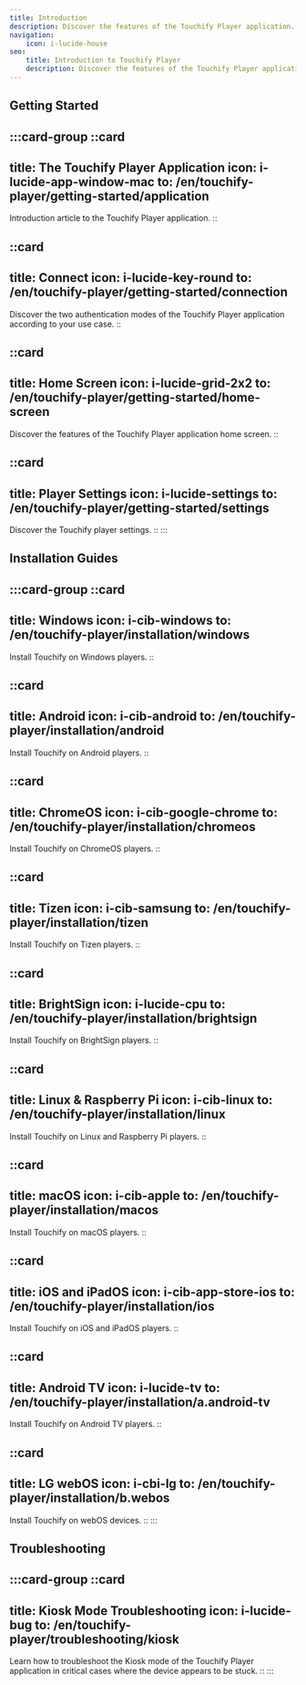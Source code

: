 ```yaml
---
title: Introduction
description: Discover the features of the Touchify Player application. Install and configure the application on your devices.
navigation:
    icon: i-lucide-house
seo:
    title: Introduction to Touchify Player
    description: Discover the features of the Touchify Player application. Install and configure the application on your devices.
---
```


## Getting Started

:::card-group
  ::card
  ---
  title: The Touchify Player Application
  icon: i-lucide-app-window-mac
  to: /en/touchify-player/getting-started/application
  ---
  Introduction article to the Touchify Player application.
  ::

  ::card
  ---
  title: Connect
  icon: i-lucide-key-round
  to: /en/touchify-player/getting-started/connection
  ---
  Discover the two authentication modes of the Touchify Player application according to your use case.
  ::

  ::card
  ---
  title: Home Screen
  icon: i-lucide-grid-2x2
  to: /en/touchify-player/getting-started/home-screen
  ---
  Discover the features of the Touchify Player application home screen.
  ::

  ::card
  ---
  title: Player Settings
  icon: i-lucide-settings
  to: /en/touchify-player/getting-started/settings
  ---
  Discover the Touchify player settings.
  ::
:::

## Installation Guides

:::card-group
  ::card
  ---
  title: Windows
  icon: i-cib-windows
  to: /en/touchify-player/installation/windows
  ---
  Install Touchify on Windows players.
  ::

  ::card
  ---
  title: Android
  icon: i-cib-android
  to: /en/touchify-player/installation/android
  ---
  Install Touchify on Android players.
  ::
  
  ::card
  ---
  title: ChromeOS
  icon: i-cib-google-chrome
  to: /en/touchify-player/installation/chromeos
  ---
  Install Touchify on ChromeOS players.
  ::
  
  ::card
  ---
  title: Tizen
  icon: i-cib-samsung
  to: /en/touchify-player/installation/tizen
  ---
  Install Touchify on Tizen players.
  ::
  
  ::card
  ---
  title: BrightSign
  icon: i-lucide-cpu
  to: /en/touchify-player/installation/brightsign
  ---
  Install Touchify on BrightSign players.
  ::

  ::card
  ---
  title: Linux & Raspberry Pi
  icon: i-cib-linux
  to: /en/touchify-player/installation/linux
  ---
  Install Touchify on Linux and Raspberry Pi players.
  ::

  ::card
  ---
  title: macOS
  icon: i-cib-apple
  to: /en/touchify-player/installation/macos
  ---
  Install Touchify on macOS players.
  ::

  ::card
  ---
  title: iOS and iPadOS
  icon: i-cib-app-store-ios
  to: /en/touchify-player/installation/ios
  ---
  Install Touchify on iOS and iPadOS players.
  ::

  ::card
  ---
  title: Android TV
  icon: i-lucide-tv
  to: /en/touchify-player/installation/a.android-tv
  ---
  Install Touchify on Android TV players.
  ::

  ::card
  ---
  title: LG webOS
  icon: i-cbi-lg
  to: /en/touchify-player/installation/b.webos
  ---
  Install Touchify on webOS devices.
  ::
:::

## Troubleshooting

:::card-group
  ::card
  ---
  title: Kiosk Mode Troubleshooting
  icon: i-lucide-bug
  to: /en/touchify-player/troubleshooting/kiosk
  ---
  Learn how to troubleshoot the Kiosk mode of the Touchify Player application in critical cases where the device appears to be stuck.
  ::
:::
